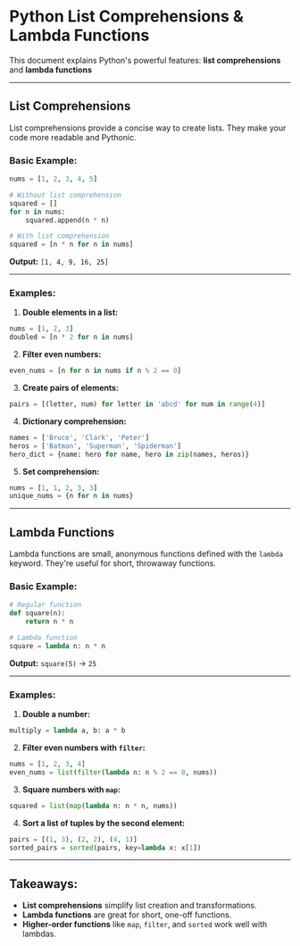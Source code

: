 # Python List Comprehensions & Lambda Functions

This document explains Python's powerful features: **list comprehensions** and **lambda functions**

---

##  **List Comprehensions**
List comprehensions provide a concise way to create lists. They make your code more readable and Pythonic.

###  **Basic Example:**
```python
nums = [1, 2, 3, 4, 5]

# Without list comprehension
squared = []
for n in nums:
    squared.append(n * n)

# With list comprehension
squared = [n * n for n in nums]
```

 **Output:** `[1, 4, 9, 16, 25]`

---

###  **Examples:**

1. **Double elements in a list:**
```python
nums = [1, 2, 3]
doubled = [n * 2 for n in nums]
```

2. **Filter even numbers:**
```python
even_nums = [n for n in nums if n % 2 == 0]
```

3. **Create pairs of elements:**
```python
pairs = [(letter, num) for letter in 'abcd' for num in range(4)]
```

4. **Dictionary comprehension:**
```python
names = ['Bruce', 'Clark', 'Peter']
heros = ['Batman', 'Superman', 'Spiderman']
hero_dict = {name: hero for name, hero in zip(names, heros)}
```

5. **Set comprehension:**
```python
nums = [1, 1, 2, 3, 3]
unique_nums = {n for n in nums}
```

---

##  **Lambda Functions**
Lambda functions are small, anonymous functions defined with the `lambda` keyword. They're useful for short, throwaway functions.

###  **Basic Example:**
```python
# Regular function
def square(n):
    return n * n

# Lambda function
square = lambda n: n * n
```

 **Output:** `square(5)` → `25`

---

###  **Examples:**

1. **Double a number:**
```python
multiply = lambda a, b: a * b
```

2. **Filter even numbers with `filter`:**
```python
nums = [1, 2, 3, 4]
even_nums = list(filter(lambda n: n % 2 == 0, nums))
```

3. **Square numbers with `map`:**
```python
squared = list(map(lambda n: n * n, nums))
```

4. **Sort a list of tuples by the second element:**
```python
pairs = [(1, 3), (2, 2), (4, 1)]
sorted_pairs = sorted(pairs, key=lambda x: x[1])
```

---

##  **Takeaways:**
- **List comprehensions** simplify list creation and transformations.
- **Lambda functions** are great for short, one-off functions.
- **Higher-order functions** like `map`, `filter`, and `sorted` work well with lambdas.
